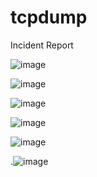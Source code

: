 # tcpdump
Incident Report




 
![image](https://github.com/arleyalex1911/tcpdump/assets/49947158/e73d8920-57bb-4202-aaa1-2af262118f16)


![image](https://github.com/arleyalex1911/tcpdump/assets/49947158/5c5da370-15d1-4365-bee0-45d00e030c91)


![image](https://github.com/arleyalex1911/tcpdump/assets/49947158/b02eb53d-f561-4298-aced-95b7e72cb108)

![image](https://github.com/arleyalex1911/tcpdump/assets/49947158/b47c4744-1724-472e-8b45-a5b0a22a16b3)


![image](https://github.com/arleyalex1911/tcpdump/assets/49947158/062f25e6-dc45-4153-a094-3c80f7194c7e)

.![image](https://github.com/arleyalex1911/tcpdump/assets/49947158/b83c6768-6213-4f82-ba24-e551a3bfa98f)
